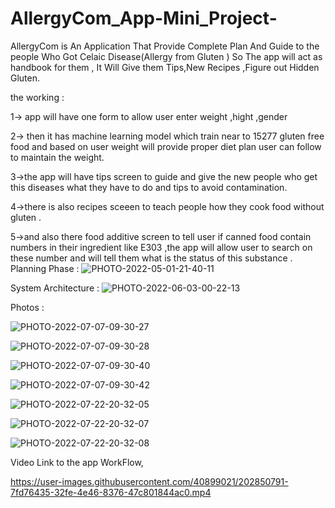 # AllergyCom_App-Mini_Project-
AllergyCom is An Application That Provide Complete Plan And Guide to the people Who Got Celaic Disease(Allergy from Gluten ) So The app will act as handbook for them , It Will Give them Tips,New Recipes ,Figure out Hidden Gluten.


the working : 

1-> app will have one form to allow user enter weight ,hight ,gender 

2-> then it has machine learning model which train near to 15277 gluten free food and based on user weight will provide proper diet plan user can follow to maintain the weight.

3->the app will have tips screen to guide and give the new people who get this diseases what they have to do and tips to avoid contamination.

4->there is also recipes sceeen to teach people how they cook food without gluten .

5->and also there food additive screen to tell user if canned food contain numbers in their ingredient like E303 ,the app will allow user to search on these number and will tell them what is the status of this substance .
Planning Phase : 
![PHOTO-2022-05-01-21-40-11](https://user-images.githubusercontent.com/40899021/218011024-c1d7c94f-24bc-483c-b74f-9f0643099413.jpg)


System Architecture : ![PHOTO-2022-06-03-00-22-13](https://user-images.githubusercontent.com/40899021/218008638-129257a9-8bbe-4958-b7eb-9545c133fffd.jpg)


Photos : 

 ![PHOTO-2022-07-07-09-30-27](https://user-images.githubusercontent.com/40899021/218263230-00140fee-d843-44ff-9fcf-11f498442082.jpg)
 
![PHOTO-2022-07-07-09-30-28](https://user-images.githubusercontent.com/40899021/218263232-cb24cccf-63d9-44e1-bb1e-3c5bd1841f7b.jpg)


![PHOTO-2022-07-07-09-30-40](https://user-images.githubusercontent.com/40899021/218263233-61c7b967-fc1f-4b94-972b-2f1e378cff87.jpg)

![PHOTO-2022-07-07-09-30-42](https://user-images.githubusercontent.com/40899021/218263234-b2b125a7-2f9f-450f-97fd-be721cb6ed23.jpg)

![PHOTO-2022-07-22-20-32-05](https://user-images.githubusercontent.com/40899021/218263235-73ebce62-4db8-4a05-acda-5197e1aa7638.jpg)

![PHOTO-2022-07-22-20-32-07](https://user-images.githubusercontent.com/40899021/218263236-532870a8-e3db-43b4-b2fa-abe49dc2558c.jpg)

![PHOTO-2022-07-22-20-32-08](https://user-images.githubusercontent.com/40899021/218263237-e63e0019-0c44-474e-be5a-ee483a96574c.jpg)

Video Link to the app WorkFlow,

https://user-images.githubusercontent.com/40899021/202850791-7fd76435-32fe-4e46-8376-47c801844ac0.mp4


